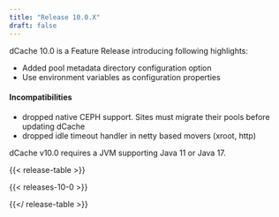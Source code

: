 ```yaml
---
title: "Release 10.0.X"
draft: false
---
```

dCache 10.0 is a Feature Release introducing following highlights:
- Added pool metadata directory configuration option
- Use environment variables as configuration properties

#### Incompatibilities
- dropped native CEPH support. Sites must migrate their pools before updating dCache
- dropped idle timeout handler in netty based movers (xroot, http)

dCache v10.0 requires a JVM supporting Java 11 or Java 17.

{{< release-table >}}

{{< releases-10-0 >}}

{{</ release-table >}}
